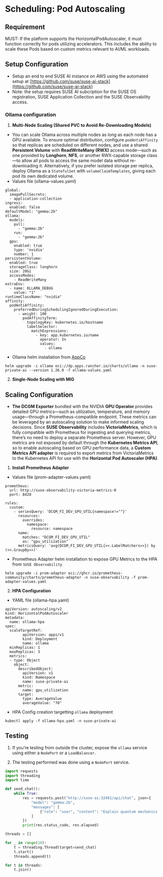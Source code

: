 # Scheduling: Pod Autoscaling

## Requirement

MUST: If the platform supports the HorizontalPodAutoscaler, it must function correctly for pods utilizing accelerators. This includes the ability to scale these Pods based on custom metrics relevant to AI/ML workloads.

## Setup Configuration

- Setup an end to end SUSE AI instance on AWS using the automated setup at [https://github.com/suse/suse-ai-stack](https://github.com/suse/suse-ai-stack) 
- Note: the setup requires SUSE AI subcription for the SUSE OS registration, SUSE Application Collection and the SUSE Observability access.

### Ollama configuration

1. **Multi-Node Scaling (Shared PVC to Avoid Re-Downloading Models)**
- You can scale Ollama across multiple nodes as long as each node has a GPU available. To ensure optimal distribution, configure `podAntiAffinity` so that replicas are scheduled on different nodes, and use a shared **Persistent Volume** with **ReadWriteMany (RWX)** access mode—such as one provided by **Longhorn**, **NFS**, or another RWX-capable storage class—to allow all pods to access the same model data without re-downloading it. Alternatively, if you prefer isolated storage per replica, deploy Ollama as a `StatefulSet` with `volumeClaimTemplates`, giving each pod its own dedicated volume.
- Values file (ollama-values.yaml)
```
global:
  imagePullSecrets:
  - application-collection
ingress:
  enabled: false
defaultModel: "gemma:2b"
ollama:
  models:
    pull:
      - "gemma:2b"
    run:
      - "gemma:2b"
  gpu:
    enabled: true
    type: 'nvidia'
    number: 1
persistentVolume:
  enabled: true
  storageClass: longhorn
  size: 20Gi
  accessModes:
    - ReadWriteMany
extraEnv:
  - name: OLLAMA_DEBUG
    value: "1"
runtimeClassName: "nvidia"
affinity:
  podAntiAffinity:
    preferredDuringSchedulingIgnoredDuringExecution:
      - weight: 100
        podAffinityTerm:
          topologyKey: kubernetes.io/hostname
          labelSelector:
            matchExpressions:
              - key: app.kubernetes.io/name
                operator: In
                values:
                  - ollama
```
- Ollama helm installation from [AppCo](https://apps.rancher.io/applications/ollama)
```
helm upgrade -i ollama oci://dp.apps.rancher.io/charts/ollama -n suse-private-ai --version 1.26.0 -f ollama-values.yaml
```

2. **Single-Node Scaling with MIG**

## Scaling Configuration

- **The DCGM Exporter** bundled with the NVIDIA **GPU Operator** provides detailed GPU metrics—such as utilization, temperature, and memory usage—through a Prometheus-compatible endpoint. These metrics can be leveraged by an autoscaling solution to make informed scaling decisions. Since **SUSE Observability** includes **VictoriaMetrics**, which is fully compatible with Prometheus for ingesting and querying metrics, there’s no need to deploy a separate Prometheus server. However, GPU metrics are not exposed by default through the **Kubernetes Metrics API**, so to enable autoscaling based on GPU performance data, a **Custom Metrics API adapter** is required to export metrics from VictoriaMetrics to the Kubernetes API for use with the **Horizontal Pod Autoscaler (HPA)**.

1. **Install Prometheus Adapter**
- Values file (prom-adapter-values.yaml)
```
prometheus:
  url: http://suse-observability-victoria-metrics-0
  port: 8428

rules:
  custom:
    - seriesQuery: 'DCGM_FI_DEV_GPU_UTIL{namespace!=""}'
      resources:
        overrides:
          namespace:
            resource: namespace
      name:
        matches: "DCGM_FI_DEV_GPU_UTIL"
        as: "gpu_utilization"
      metricsQuery: 'avg(DCGM_FI_DEV_GPU_UTIL{<<.LabelMatchers>>}) by (<<.GroupBy>>)'
```
- Prometheus Adapter helm installation to expose GPU Metrics to the HPA from `SUSE Observability`
```
helm upgrade -i prom-adapter oci://ghcr.io/prometheus-community/charts/prometheus-adapter -n suse-observability -f prom-adapter-values.yaml
```

2. **HPA Configuration**
- YAML file (ollama-hpa.yaml)
```
apiVersion: autoscaling/v2
kind: HorizontalPodAutoscaler
metadata:
  name: ollama-hpa
spec:
  scaleTargetRef:
        apiVersion: apps/v1
        kind: Deployment
        name: ollama
  minReplicas: 1
  maxReplicas: 3
  metrics:
  - type: Object
    object:
      describedObject:
        apiVersion: v1
        kind: Namespace
        name: suse-private-ai
      metric:
        name: gpu_utilization
      target:
        type: AverageValue
        averageValue: "70"
```
- HPA Config creation targetting `ollama` deployment
```
kubectl apply -f ollama-hpa.yaml -n suse-private-ai
```

## Testing

1. If you’re testing from outside the cluster, expose the `ollama` service using either a `NodePort` or a `LoadBalancer`.

2. The testing performed was done using a `NodePort` service.
```python
import requests
import threading
import time

def send_chat():
	while True:
    	res = requests.post("http://suse-ai:32481/api/chat", json={
        	"model": "gemma:2b",
        	"messages": [
            	{"role": "user", "content": "Explain quantum mechanics in detail for 10 minutes."}
        	]
    	})
    	print(res.status_code, res.elapsed)

threads = []

for _ in range(10):
	t = threading.Thread(target=send_chat)
	t.start()
	threads.append(t)

for t in threads:
	t.join()
```